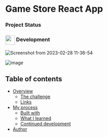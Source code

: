 # Game Store React App

### Project Status

<h3><img align="center" height="30" src="https://cdn-icons-png.flaticon.com/128/9677/9677935.png"> Development</h3>
<!-- <h3><img align="center" height="30" src="https://user-images.githubusercontent.com/77252075/217149827-cfed2bf9-caf7-4e9b-806a-efd99d23c6c5.png"> completed</h3> -->

![Screenshot from 2023-02-28 11-36-54](https://user-images.githubusercontent.com/77252075/221768934-b6c80478-0aba-4d85-a401-4303c274b3ed.png)

![image](https://user-images.githubusercontent.com/77252075/221769272-ffc0da81-e591-47e7-9a83-4647dfce9674.png)

## Table of contents

- [Overview](#overview)
  - [The challenge](#the-challenge)
  - [Links](#links)
- [My process](#my-process)
  - [Built with](#built-with)
  - [What I learned](#what-i-learned)
  - [Continued development](#continued-development)
- [Author](#author)
